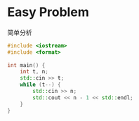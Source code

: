 # Easy Problem

简单分析

```c++
#include <iostream>
#include <format>
 
int main() {
    int t, n;
    std::cin >> t;
    while (t--) {
        std::cin >> n;
        std::cout << n - 1 << std::endl;
    } 
}
```